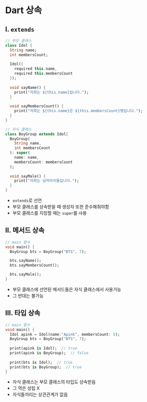 # Dart 상속

## Ⅰ. `extends`
```dart
// 부모 클래스
class Idol {
  String name;
  int membersCount;
  
  Idol({
    required this.name,
    required this.membersCount
  });
  
  void sayName() {
    print("저희는 ${this.name}입니다.");
  }
  
  void sayMembersCount() {
    print("저희는 ${this.name}은 ${this.membersCount}명입니다.");
  }
}

// 자식 클래스
class BoyGroup extends Idol{
  BoyGroup(
    String name,
    int membersCount
  ): super(
    name: name,
    membersCount: membersCount
  );
  
  void sayMale() {
    print("저희는 남자아이돌입니다.");
  }
}
```
- `extends`로 선언
- 부모 클래스를 상속받을 때 생성자 또한 준수해줘야함
- 부모 클래스를 지칭할 때는 `super`를 사용

## Ⅱ. 메서드 상속
```dart
// main 함수
void main() {
  BoyGroup bts = BoyGroup("BTS", 7);

  bts.sayName();
  bts.sayMembersCount();

  bts.sayMale();
}
```
- 부모 클래스에 선언된 메서드들은 자식 클래스에서 사용가능
- 그 반대는 불가능

## Ⅲ. 타입 상속
```dart
// main 함수
void main() {
  Idol apink = Idol(name:"Apink", membersCount: 5);
  BoyGroup bts = BoyGroup("BTS", 7);
  
  print(apink is Idol);  // true
  print(apink is BoyGroup);  // false
   
  print(bts is Idol);  // true
  print(bts is BoyGroup);  // true
}
```
- 자식 클래스는 부모 클래스의 타입도 상속받음
- 그 역은 성립 X
- 자식들끼리는 상관관계가 없음